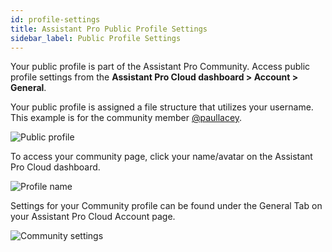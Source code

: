 ```yaml
---
id: profile-settings
title: Assistant Pro Public Profile Settings
sidebar_label: Public Profile Settings
---
```


Your public profile is part of the Assistant Pro Community. Access public profile settings from the **Assistant Pro Cloud dashboard > Account > General**.

Your public profile is assigned a file structure that utilizes your username. This example is for the community member [@paullacey](https://app.assistant.pro/community/user/paullacey).

![Public profile](/img/assistant/cloud--account-settings--profile-settings--1.jpg)

To access your community page, click your name/avatar on the Assistant Pro Cloud dashboard.

![Profile name](/img/assistant/cloud--account-settings--profile-settings--2.jpg)

Settings for your Community profile can be found under the General Tab on your Assistant Pro Cloud Account page.

![Community settings](/img/assistant/cloud--account-settings--profile-settings--3.jpg)
